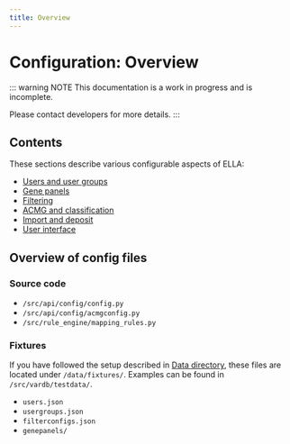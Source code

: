 ```yaml
---
title: Overview
---
```


# Configuration: Overview

::: warning NOTE
This documentation is a work in progress and is incomplete.

Please contact developers for more details.
:::

## Contents

These sections describe various configurable aspects of ELLA: 

- [Users and user groups](/technical/users.md)
- [Gene panels](/technical/genepanels.md)
- [Filtering](/technical/filtering.md)
- [ACMG and classification](/technical/acmg.md)
- [Import and deposit](/technical/import.md)
- [User interface](/technical/uioptions.md)

## Overview of config files

### Source code

- `/src/api/config/config.py`
- `/src/api/config/acmgconfig.py`
- `/src/rule_engine/mapping_rules.py`

### Fixtures

If you have followed the setup described in [Data directory](/technical/production.html#data-directory), these files are located under `/data/fixtures/`. Examples can be found in `/src/vardb/testdata/`.  

- `users.json`
- `usergroups.json`
- `filterconfigs.json`
- `genepanels/`


